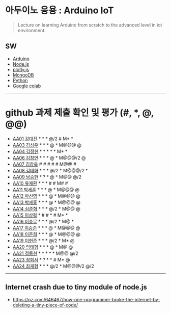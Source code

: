 # 아두이노 응용 : Arduino IoT
> Lecture on learning Arduino from scratch to the advanced level in iot environment.

## SW
- [Arduino](https://www.arduino.cc/)
- [Node.js](https://nodejs.org/ko/)
- [plotly.js](https://plot.ly/)
- [MongoDB](https://www.mongodb.com/download-center#community)
- [Python](https://www.anaconda.com)
- [Google colab](https://colab.research.google.com/)
---

# github 과제 제출 확인 및 평가 (#, *, @, @@)
- [AA01	강대진](https://github.com/ijdaejin/aa01) * * * @/2 # M* *
- [AA03	김성우](https://github.com/Gukdoli/AA03) * * * @ * M@@@ @
- [AA04	김정헌](https://github.com/jhkedwardkim/AA04) * * * * * M* *
- [AA06	김창연](https://github.com/ckddus/AA06) * * * @ * M@@@/2 @
- [AA07	김창욱](https://github.com/HM0007/AA07) # # # # # M@@ #
- [AA08	김태화](https://github.com/TAaHwa/AA08) * * * @/2 * M@@@/2 *
- [AA09 남승현](https://github.com/nam0914/AA09) * ? * @ * M@@ @/2
- [AA10	류재환](https://github.com/jaeHwanRy/AA10) * * * # # M# #
- [AA11	박세훈](https://github.com/uoooyas/AA11) * * * @ * M@@@ @
- [AA12	박신영](https://github.com/zachpaul7/AA12) * * * @ * M@@@ @
- [AA13 박제홍](https://github.com/qkrwpghd27/AA13) * * * @ * M@@@ @
- [AA14	심준혁](https://github.com/dsfaewf/AA14) * * * @/2 * M@@ @
- [AA15	이상혁](http://www.github.com/bsang50005/aa15) * # # * # M* *
- [AA16	이승무](https://github.com/LSeungMOO/AA16) * * * @/2 * M@ *
- [AA17	이승준](https://github.com/q1w2e3r4god/AA17) * * * @ * M@@@ @
- [AA18	이준희](https://github.com/LJunHee/AA18) * * * @ * M@@@ @
- [AA19	이현준](https://github.com/junlee00/aa19) * * * @/2 * M* @
- [AA20	임태형](https://github.com/vmvvmvvmv/AA20) * * * @ * M@ @
- [AA21	정동현](https://github.com/DongHyunYee/AA21) * * * * * M@@ @/2
- [AA23	정희서](https://github.com/HiSeoJeong/AA23) * ? * * # M* @
- [AA24	최재형](https://github.com/june6297/aa24) * * * @/2 * M@@@/2 @/2

---
## Internet crash due to tiny module of node.js
* https://qz.com/646467/how-one-programmer-broke-the-internet-by-deleting-a-tiny-piece-of-code/


